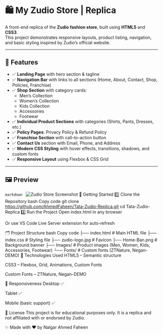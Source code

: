 # 🛍️ My Zudio Store | Replica

A front-end replica of the **Zudio fashion store**, built using **HTML5** and **CSS3**.  
This project demonstrates responsive layouts, product listing, navigation, and basic styling inspired by Zudio’s official website.

---

## 📌 Features

* ✅ **Landing Page** with hero section & tagline  
* ✅ **Navigation Bar** with links to all sections (Home, About, Contact, Shop, Policies, Franchise)  
* ✅ **Shop Section** with category cards:
  * Men’s Collection
  * Women’s Collection
  * Kids Collection
  * Accessories
  * Footwear  
* ✅ **Individual Product Sections** with categories (Shirts, Pants, Dresses, etc.)  
* ✅ **Policy Pages**: Privacy Policy & Refund Policy  
* ✅ **Franchise Section** with call-to-action button  
* ✅ **Contact Us** section with Email, Phone, and Address  
* ✅ **Modern CSS Styling** with hover effects, transitions, shadows, and custom fonts  
* ✅ **Responsive Layout** using Flexbox & CSS Grid  

---

## 🖼️ Preview
```markdown ```
![Zudio Store Screenshot](snapshot.png)
🚀 Getting Started
1️⃣ Clone the Repository
bash
Copy code
git clone https://github.com/AhmedFaheen/Tata-Zudio-Replica.git
cd Tata-Zudio-Replica
2️⃣ Run the Project
Open index.html in any browser

Or use VS Code Live Server extension for auto-refresh

🗂️ Project Structure
bash
Copy code
├── index.html          # Main HTML file
├── index.css           # Styling file
├── zudio-logo.jpg      # Favicon
├── Home-Ban.png        # Background banner
├── Images/             # Product images (Men, Women, Kids, Accessories, Footwear)
└── Fonts/              # Custom fonts (ZTNature, Negan-DEMO)
🎨 Technologies Used
HTML5 – Semantic structure

CSS3 – Flexbox, Grid, Animations, Custom Fonts

Custom Fonts – ZTNature, Negan-DEMO

📱 Responsiveness
Desktop ✅

Tablet ✅

Mobile (basic support) ✅

📜 License
This project is for educational purposes only.
It is a replica and not affiliated with or endorsed by Zudio.

✨ Made with ❤️ by Nalgar Ahmed Faheen
